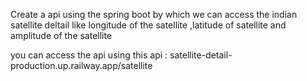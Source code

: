 Create a api using the spring boot by which we can access the indian satellite deltail like longitude of the satellite ,latitude of satellite and amplitude of the satellite 

you can access the api using this api : satellite-detail-production.up.railway.app/satellite
